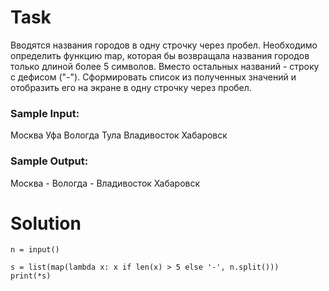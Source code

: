 # Task

Вводятся названия городов в одну строчку через пробел. Необходимо определить функцию map, которая бы возвращала названия городов только длиной более 5 символов. Вместо остальных названий - строку с дефисом ("-"). Сформировать список из полученных значений и отобразить его на экране в одну строчку через пробел.

### Sample Input:

Москва Уфа Вологда Тула Владивосток Хабаровск

### Sample Output:

Москва - Вологда - Владивосток Хабаровск

# Solution
```
n = input()

s = list(map(lambda x: x if len(x) > 5 else '-', n.split()))
print(*s)
```
